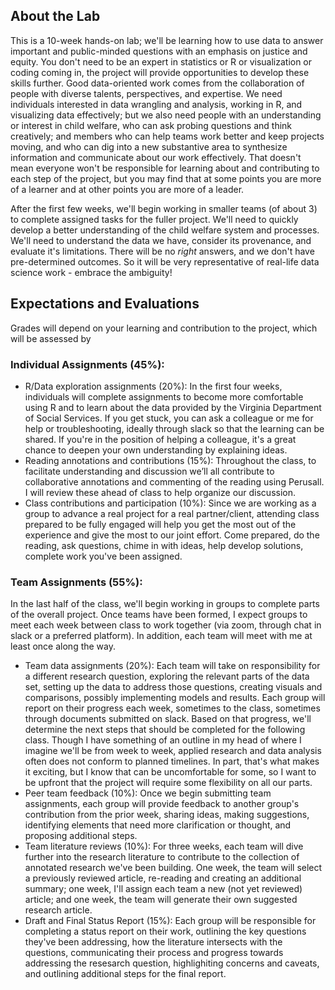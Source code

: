 ## About the Lab

This is a 10-week hands-on lab; we'll be learning how to use data to answer important and public-minded questions with an emphasis on justice and equity. You don't need to be an expert in statistics or R or visualization or coding coming in, the project will provide opportunities to develop these skills further. Good data-oriented work comes from the collaboration of people with diverse talents, perspectives, and  expertise. We need individuals interested in data wrangling and analysis, working in R,  and visualizing data effectively; but we also need people with an understanding or interest in child welfare, who can ask probing questions and think creatively; and members who can help teams work better and keep projects moving, and who can dig into a new substantive area to synthesize information and  communicate about our work effectively. That doesn't mean everyone won't be responsible for learning about and contributing to each step of the project, but you may find that at some points you are more of a learner and at other points you are more of a leader.

After the first few weeks, we'll begin working in smaller teams (of about 3) to complete assigned tasks for the fuller project. We'll need to quickly develop a better understanding of the child welfare system and processes. We'll need to understand the data we have, consider its provenance, and evaluate it's limitations. There will be no *right* answers, and we don't have pre-determined outcomes. So it will be very representative of real-life data science work - embrace the ambiguity!

## Expectations and Evaluations
Grades will depend on your learning and contribution to the project, which will be assessed by

### Individual Assignments (45%):

* R/Data exploration assignments (20%): In the first four weeks, individuals will complete assignments to become more comfortable using R and to learn about the data provided by the Virginia Department of Social Services. If you get stuck, you  can ask a colleague or me for help or troubleshooting, ideally through slack so that the learning can be shared. If you're in the position of helping a colleague, it's a great chance to deepen your own understanding by explaining ideas.
* Reading annotations and contributions (15%): Throughout the class, to facilitate understanding and discussion we’ll all contribute to collaborative annotations and commenting of the reading using Perusall. I will review these ahead of class to help organize our discussion. 
* Class contributions and participation (10%): Since we are working as a group to advance a real project for a real partner/client, attending class prepared to be fully engaged will help you get the most out of the experience and give the most to our joint effort.  Come prepared, do the reading, ask questions, chime in with ideas, help develop solutions, complete work you've been assigned. 

### Team Assignments (55%):
In the last half of the class, we'll begin working in groups to complete parts of the overall project. Once teams have been formed, I expect groups to meet each week between class to work together (via zoom, through chat in slack or a preferred platform). In addition, each team will meet with me at least once along the way. 

 * Team data assignments (20%): Each team will take on responsibility for a different research question, exploring the relevant parts of the data set, setting up the data to address those questions, creating visuals and comparisons, possibly implementing models and results. Each group will report on their progress each week, sometimes to the class, sometimes through documents submitted on slack. Based on that progress, we'll determine the next steps that should be completed for the following class. Though I have something of an outline in my head of where I imagine we'll be from week to week, applied research and data analysis often does not conform to planned timelines. In part, that's what makes it exciting, but I know that can be uncomfortable for some, so I want to be upfront that the project will require some flexibility on all our parts.
 * Peer team feedback (10%): Once we begin submitting team assignments, each group will provide feedback to another group's contribution from the prior week, sharing ideas, making suggestions, identifying elements that need more clarification or thought, and proposing additional steps. 
 * Team literature reviews (10%): For three weeks, each team will dive further into the research literature to contribute to the collection of annotated research we've been building. One week, the team will select a previously reviewed article, re-reading and creating an additional summary; one week, I'll assign each team a new (not yet reviewed) article; and one week, the team will generate their own suggested research article.
 * Draft and Final Status Report (15%): Each group will be responsible for completing a status report on their work, outlining the key questions they've been addressing, how the literature intersects with the questions, communicating their process and progress towards addressing the resesarch question, highlighiting concerns and caveats, and outlining additional steps for the final report. 
